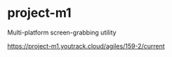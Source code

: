 # project-m1
Multi-platform screen-grabbing utility


https://project-m1.youtrack.cloud/agiles/159-2/current
